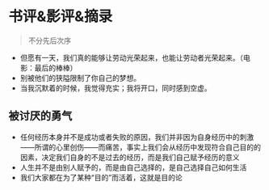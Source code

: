 # 书评&影评&摘录



> 不分先后次序



- 但愿有一天，我们真的能够让劳动光荣起来，也能让劳动者光荣起来。（电影：最后的棒棒）
- 别被他们的狭隘限制了你自己的梦想。
- 当我沉默着的时候，我觉得充实；我将开口，同时感到空虚。





## 被讨厌的勇气



- 任何经历本身并不是成功或者失败的原因，我们并非因为自身经历中的刺激——所谓的心里创伤——而痛苦，事实上我们会从经历中发现符合自己目的的因素，决定我们自身的不是过去的经历，而是我们自己赋予经历的意义
- 人生并不是由别人赋予的，而是由自己选择的，是自己选择自己如何生活
- 我们大家都在为了某种“目的”而活着，这就是目的论